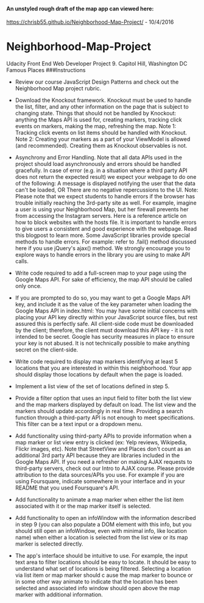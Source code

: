 #### An unstyled rough draft of the map app can viewed here:
https://chrisb55.github.io/Neighborhood-Map-Project/ - 10/4/2016



# Neighborhood-Map-Project
Udacity Front End Web Developer Project 9.  Capitol Hill, Washington DC Famous Places
###Instructions
* Review our course JavaScript Design Patterns and check out the Neighborhood Map project rubric.

* Download the Knockout framework. Knockout must be used to handle the list, filter, and any other 
information on the page that is subject to changing state. Things that should not be handled by Knockout: 
anything the Maps API is used for, creating markers, tracking click events on markers, making the map, refreshing the map. Note 1:
Tracking click events on list items should be handled with Knockout. Note 2: Creating your markers as a part of your ViewModel is 
allowed (and recommended). Creating them as Knockout observables is not.

* Asynchrony and Error Handling. Note that all data APIs used in the project should load asynchronously and errors should be handled
gracefully. In case of error (e.g. in a situation where a third party API does not return the expected result) we expect your webpage
to do one of the following: A message is displayed notifying the user that the data can't be loaded, OR There are no negative
repercussions to the UI. Note: Please note that we expect students to handle errors if the browser has trouble initially reaching 
the 3rd-party site as well. For example, imagine a user is using your Neighborhood Map, but her firewall prevents her from accessing 
the Instagram servers. Here is a reference article on how to block websites with the hosts file. It is important to handle errors to
give users a consistent and good experience with the webpage. Read this blogpost to learn more. Some JavaScript libraries provide 
special methods to handle errors. For example: refer to .fail() method discussed here if you use jQuery's ajax() method. We strongly
encourage you to explore ways to handle errors in the library you are using to make API calls.

* Write code required to add a full-screen map to your page using the Google Maps API. For sake of efficiency, the map API should be 
called only once.

* If you are prompted to do so, you may want to get a Google Maps API key, and include it as the value of the key parameter when 
loading the Google Maps API in index.html: <script src="http://maps.googleapis.com/maps/api/js?libraries=places&key=[YOUR_API_KEY]">
</script> You may have some initial concerns with placing your API key directly within your JavaScript source files,
but rest assured this is perfectly safe. All client-side code must be downloaded by the client; therefore, the client must download
this API key - it is not intended to be secret. Google has security measures in place to ensure your key is not abused. 
It is not technically possible to make anything secret on the client-side.

* Write code required to display map markers identifying at least 5 locations that you are interested in within this neighborhood. Your app should display those locations by default when the page is loaded.

* Implement a list view of the set of locations defined in step 5.

* Provide a filter option that uses an input field to filter both the list view and the map markers displayed by default on load. 
The list view and the markers should update accordingly in real time. Providing a search function through a third-party API is not
enough to meet specifications. This filter can be a text input or a dropdown menu.

* Add functionality using third-party APIs to provide information when a map marker or list view entry is clicked (ex: Yelp reviews,
Wikipedia, Flickr images, etc). Note that StreetView and Places don't count as an additional 3rd party API because they are libraries 
included in the Google Maps API. If you need a refresher on making AJAX requests to third-party servers, check out our Intro to AJAX 
course. Please provide attribution to the data sources/APIs you use. For example if you are using Foursquare, indicate somewhere in 
your interface and in your README that you used Foursquare's API.

* Add functionality to animate a map marker when either the list item associated with it or the map marker itself is selected.

* Add functionality to open an infoWindow with the information described in step 9 (you can also populate a DOM element with this info,
but you should still open an infoWindow, even with minimal info, like location name) when either a location is selected from the list
view or its map marker is selected directly.

* The app's interface should be intuitive to use. For example, the input text area to filter locations should be easy to locate. 
It should be easy to understand what set of locations is being filtered. Selecting a location via list item or map marker should c
ause the map marker to bounce or in some other way animate to indicate that the location has been selected and associated info window 
should open above the map marker with additional information.

